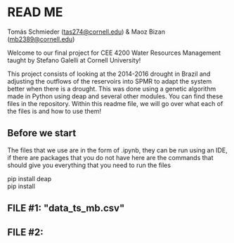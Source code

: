 # READ ME

Tomás Schmieder (tas274@cornell.edu) & Maoz Bizan (mb2389@cornell.edu)



Welcome to our final project for CEE 4200 Water Resources Management taught by Stefano Galelli at Cornell University!

This project consists of looking at the 2014-2016 drought in Brazil and adjusting the outflows of the reservoirs into SPMR to adapt the system better when there is a drought. This was done using a genetic algorithm made in Python using deap and several other modules. You can find these files in the repository. Within this readme file, we will go over what each of the files is and how to use them!

## Before we start

The files that we use are in the form of .ipynb, they can be run using an IDE, if there are packages that you do not have here are the commands that should give you everything that you need to run the files

  pip install deap \
  pip install 

## FILE #1: "data_ts_mb.csv"

## FILE #2:
